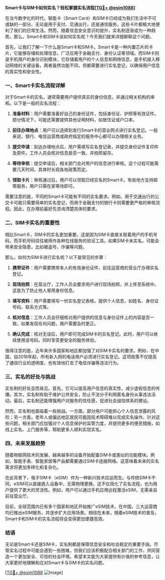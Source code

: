 **Smart卡与SIM卡如何实名？轻松掌握实名流程[[TG💪+ @esim1088](https://t.me/s/esim1088)]**

在当今数字化的时代，智能卡（Smart Card）和SIM卡已经成为我们生活中不可或缺的一部分。无论是用于支付、交通出行，还是通信服务，这些卡片都极大地便利了我们的日常生活。然而，随着信息安全意识的提升，实名制逐渐成为一种趋势。那么，Smart卡和SIM卡该如何实名呢？今天我们就来详细聊聊这个问题。

首先，让我们了解一下什么是Smart卡和SIM卡。Smart卡是一种内置芯片的卡片，它能够存储和处理信息，广泛应用于金融支付、身份认证等领域。而SIM卡则是手机用户的身份识别模块，它存储着用户的个人信息和网络信息，是手机接入移动网络的关键设备。两者虽然功能不同，但都需要进行实名登记，以确保用户信息的真实性和安全性。

### **一、Smart卡实名流程详解**

对于Smart卡的实名，通常需要用户提供真实的身份信息，并通过相关机构的审核。以下是一般的实名流程：

1. **准备材料**：用户需要准备好自己的身份证件，包括身份证、护照等有效证件。部分情况下，可能还需要提供其他证明材料，如居住证或户口本。
   
2. **前往办理地点**：用户可以选择到发行Smart卡的营业网点进行实名登记。一般来说，银行、电信运营商或政府指定的服务中心都可以办理相关业务。

3. **提交申请**：到达办理地点后，用户需填写实名登记表，并提交身份证件复印件及原件。工作人员会核对信息是否一致，并拍照留存。

4. **等待审核**：提交申请后，相关部门会对用户的信息进行审核。这个过程可能需要几天时间，具体时长视各地政策而定。

5. **领取卡片**：审核通过后，用户可以领取已经实名的Smart卡。有些地方支持邮寄服务，用户只需在家等待即可。

需要注意的是，不同的Smart卡可能有不同的实名要求。例如，用于交通出行的公交卡可能只需要简单的实名登记，而用于金融支付的银行卡则需要更严格的审核流程。因此，在办理前最好先咨询清楚具体的要求。

### **二、SIM卡实名的重要性**

相比Smart卡，SIM卡的实名更加重要。这是因为SIM卡直接关联着用户的手机号码，而手机号码往往被用作各种在线服务的验证工具。如果SIM卡未实名，可能会带来安全隐患，比如被盗号、诈骗等问题。

那么，如何为SIM卡进行实名呢？以下是常见的步骤：

1. **携带证件**：用户需要携带本人的有效身份证件，前往运营商的营业厅办理实名登记。

2. **现场拍照**：在营业厅，工作人员会要求用户进行现场拍照，并上传至系统中。这是为了防止他人冒用身份信息。

3. **填写资料**：用户需要填写一份实名登记表格，提供个人信息，如姓名、身份证号码、联系方式等。

4. **核对信息**：工作人员会仔细核对用户提供的信息与身份证件上的内容是否一致。如果发现任何问题，用户需要及时更正。

5. **确认完成**：核对无误后，用户即可完成SIM卡的实名登记。此时，用户可以继续使用该号码，同时享受更安全的服务体验。

值得注意的是，近年来许多国家和地区都加强了对SIM卡实名的要求。例如，在中国，自2016年起，所有新入网的电话用户必须进行实名登记。这项政策不仅提高了通信行业的透明度，也有效地打击了电信诈骗等违法行为。

### **三、实名的好处与挑战**

实名制的好处显而易见。首先，它可以提高用户信息的真实性，减少虚假信息的传播。其次，实名制有助于维护公共安全，防止不法分子利用匿名身份从事违法活动。最后，实名制还能增强用户对服务的信任感，促进社会诚信体系的建设。

然而，实名制也面临着一些挑战。一方面，部分用户可能担心个人信息泄露的风险；另一方面，老年人或偏远地区居民可能因技术障碍难以完成实名操作。针对这些问题，相关部门应加强对个人信息保护的监管力度，并提供更多的便民措施，如线上实名、上门服务等，帮助更多人顺利实现实名。

### **四、未来发展趋势**

随着物联网技术的发展，越来越多的设备开始配备SIM卡或类似的功能模块。例如，智能手表、智能家居等产品都需要通过SIM卡连接网络。这意味着未来的实名需求将更加多样化和复杂化。

在此背景下，电子SIM卡（eSIM）作为一种新兴技术应运而生。与传统SIM卡不同，eSIM可以直接嵌入设备中，无需物理更换。这不仅简化了实名流程，也为用户提供了更大的灵活性。例如，用户可以通过手机应用远程激活eSIM，无需亲自前往营业厅。

目前，全球范围内已有多个国家和地区开始推广eSIM技术。在中国，三大运营商均已推出eSIM服务，并逐步扩大应用场景。相信在未来，随着eSIM技术的普及，Smart卡和SIM卡的实名流程将会变得更加便捷高效。

### **结语**

无论是Smart卡还是SIM卡，实名制都是保障信息安全和社会稳定的重要手段。尽管实名过程中可能会遇到一些困难，但我们应该积极配合相关部门的工作，共同营造一个更加安全、可信的社会环境。希望本文能为大家提供有价值的参考信息，让大家更好地理解和应对Smart卡与SIM卡的实名问题。

[[TG💪+ @esim1088](https://t.me/s/esim1088) ![Image](https://i.postimg.cc/4NQfJmqS/Snipaste-2025-05-13-00-14-12.png)]
